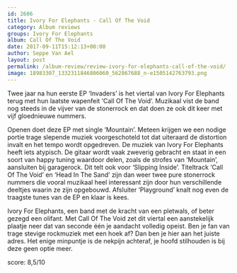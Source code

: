 ```yaml
---
id: 2606
title: Ivory For Elephants - Call Of The Void
category: Album reviews
groups: Ivory For Elephants
album: Call Of The Void
date: 2017-09-11T15:12:13+00:00
author: Seppe Van Ael
layout: post
permalink: /album-review/review-ivory-for-elephants-call-of-the-void/
image: 18983307_1332311846806060_562867688_n-e1505142763793.png
---
```

Twee jaar na hun eerste EP ‘Invaders’ is het viertal van Ivory For Elephants terug met hun laatste wapenfeit ‘Call Of The Void’. Muzikaal vist de band nog steeds in de vijver van de stonerrock en dat doen ze ook dit keer met vijf gloednieuwe nummers.

Openen doet deze EP met single ‘Mountain’. Meteen krijgen we een nodige portie trage slepende muziek voorgeschoteld tot dat uiteraard de distortion invalt en het tempo wordt opgedreven. De muziek van Ivory For Elephants heeft iets atypisch. De gitaar wordt vaak zweverig gebracht en staat in een soort van happy tuning waardoor delen, zoals de strofes van ‘Mountain’, aansluiten bij garagerock. Dit telt ook voor ‘Slipping Inside’. Titeltrack ‘Call Of The Void’ en ‘Head In The Sand’ zijn dan weer twee pure stonerrock nummers die vooral muzikaal heel interessant zijn door hun verschillende deeltjes waarin ze zijn opgebouwd. Afsluiter ‘Playground’ knalt nog even de traagste tunes van de EP en klaar is kees.

Ivory For Elephants, een band met de kracht van een pletwals, of beter gezegd een olifant. Met Call Of The Void zet dit viertal een aanstekelijk plaatje neer dat van seconde één je aandacht volledig opeist. Ben je fan van trage stevige rockmuziek met een hoek af? Dan ben je hier aan het juiste adres. Het enige minpuntje is de nekpijn achteraf, je hoofd stilhouden is bij deze geen optie meer.

score: 8,5/10
